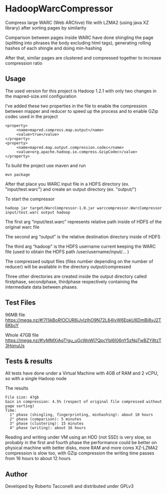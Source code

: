 # HadoopWarcCompressor
Compress large WARC (Web ARChive) file with LZMA2 (using java XZ library) after sorting pages by similarity

Comparison between pages inside WARC have done shingling the page (splitting into phrases the body excluding html tags), generating rolling hashes of each shingle and doing min-hashing

After that, similar pages are clustered and compressed together to increase compression ratio


## Usage
The used version for this project is Hadoop 1.2.1 with only two changes in the mapred-size.xml configuration

I’ve added these two properties in the file to enable the compression between mapper and reducer to speed up the process and to enable GZip codec used in the project

    <property>
         <name>mapred.compress.map.output</name> 
         <value>true</value>
    </property>
    <property>
         <name>mapred.map.output.compression.codec</name>
         <value>org.apache.hadoop.io.compress.GzipCodec</value>
    </property>

To build the project use maven and run

    mvn package

After that place you WARC input file in a HDFS directory (ex. "input/test.warc") and create an output directory (ex. "output/")

To start the compressor

    hadoop jar target/WarcCompressor-1.0.jar warccompressor.WarcCompressor input/test.warc output hadoop

The first arg “input/test.warc” represents relative path inside of HDFS of the original warc file

The second arg “output” is the relative destination directory inside of HDFS

The third arg “hadoop" is the HDFS username current keeping the WARC file (used to obtain the HDFS path /user/username/input/… )

The compressed output files (files number depending on the number of reducer) will be available in the directory output/compressed

Three other directories are created inside the output directory called firstphase, secondphase, thirdphase respectively containing the intermediate data between phases.

## Test Files

96MB file https://mega.nz/#!7I1jkBoR!OCUR6jJvlzIhO9N72L64IvW6EpkU6DmBj8yJ2T6KbcY

Whole 47GB file https://mega.nz/#!yMMXiAqT!gu_uGcWoWI7QpcYbl6I06nY5zNqTwBZY8tzT3HqnuUs

## Tests & results
All tests have done under a Virtual Machine with 4GB of RAM and 2 vCPU, so with a single Hadoop node

The results

    File size: 47gb
    Gain in compression: 4.5% (respect of original file compressed without page sorting)
    Time:
      1° phase (shingling, fingerprinting, minhashing): about 10 hours
      2° phase (comparison): 5 minutes
      3° phase (clustering): 15 minutes
      4° phase (writing): about 16 hours
 
Reading and writing under VM using an HDD (not SSD) is very slow, so probably in the first and fourth phase the performance
could be better on physical machine with better disks, more RAM and more cores
XZ-LZMA2 compression is slow too, with GZip compression the writing time passes from 16 hours to about 12 hours

## Author
Developed by Roberto Tacconelli and distributed under GPLv3

